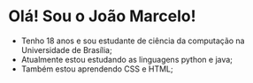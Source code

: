 # Olá! Sou o João Marcelo!
* Tenho 18 anos e sou estudante de ciência da computação na Universidade de Brasília;
* Atualmente estou estudando as linguagens python e java;
* Também estou aprendendo CSS e HTML;


<!---
jm236/jm236 is a ✨ special ✨ repository because its `README.md` (this file) appears on your GitHub profile.
You can click the Preview link to take a look at your changes.
--->
